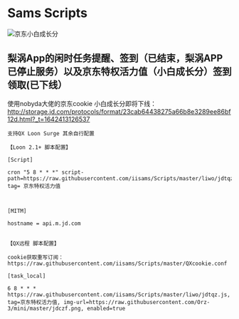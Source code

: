 # Sams Scripts 


![京东小白成长分](https://github.com/iisams/Scripts/blob/0715a4b41c005791ecc1ef25231315db45651e35/png/jd.jpg)
## 梨涡App的闲时任务提醒、签到（已结束，梨涡APP已停止服务）以及京东特权活力值（小白成长分）签到领取(已下线）

使用nobyda大佬的京东cookie
小白成长分即将下线：
http://storage.jd.com/protocols/format/23cab64438275a66b8e3289ee86bf12d.html?_t=1642413126537
```properties
支持QX Loon Surge 其余自行配置

【Loon 2.1+ 脚本配置】

[Script]  

cron "5 8 * * *" script-path=https://raw.githubusercontent.com/iisams/Scripts/master/liwo/jdtqz.js, tag= 京东特权活力值



[MITM]  

hostname = api.m.jd.com


【QX远程 脚本配置】

cookie获取重写订阅：  https://raw.githubusercontent.com/iisams/Scripts/master/QXcookie.conf 

[task_local]

6 8 * * * https://raw.githubusercontent.com/iisams/Scripts/master/liwo/jdtqz.js, tag=京东特权活力值, img-url=https://raw.githubusercontent.com/Orz-3/mini/master/jdczf.png, enabled=true

```
